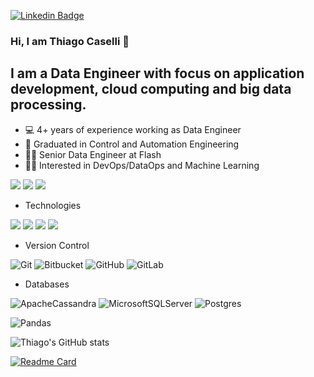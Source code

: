 [![Linkedin Badge](https://img.shields.io/badge/-LinkedIn-blue?style=flat&logo=LinkedIn&logoColor=white)](https://www.linkedin.com/in/thiago-caselli/)

### Hi, I am Thiago Caselli 👋


## I am a Data Engineer with focus on application development, cloud computing and big data processing.

- 💻 4+ years of experience working as Data Engineer
- 🤖 Graduated in Control and Automation Engineering
- 👨‍💻 Senior Data Engineer at Flash
- 👨‍💻 Interested in DevOps/DataOps and Machine Learning

<!-- <div style="display: inline_block"><br>
  <img align="center" alt="Thiago-Scala" height="30" width="40" src="<i class="devicon-scala-plain"></i>"
        -->
        

<img src="https://img.shields.io/badge/Scala-DC322F?style=for-the-badge&logo=scala&logoColor=white" /> <img src="https://img.shields.io/badge/Python-3776AB?style=for-the-badge&logo=python&logoColor=white" /> <img src="https://img.shields.io/badge/Shell_Script-121011?style=for-the-badge&logo=gnu-bash&logoColor=white" /> 

- Technologies

<img src="https://img.shields.io/badge/PostgreSQL-316192?style=for-the-badge&logo=postgresql&logoColor=white" /> <img src="https://img.shields.io/badge/Amazon_AWS-232F3E?style=for-the-badge&logo=amazon-aws&logoColor=white" /> <img src="https://img.shields.io/badge/Google_Cloud-4285F4?style=for-the-badge&logo=google-cloud&logoColor=white" /> <img src="https://img.shields.io/badge/Microsoft_Azure-0089D6?style=for-the-badge&logo=microsoft-azure&logoColor=white" />

- Version Control

![Git](https://img.shields.io/badge/git-%23F05033.svg?style=for-the-badge&logo=git&logoColor=white) ![Bitbucket](https://img.shields.io/badge/bitbucket-%230047B3.svg?style=for-the-badge&logo=bitbucket&logoColor=white) ![GitHub](https://img.shields.io/badge/github-%23121011.svg?style=for-the-badge&logo=github&logoColor=white) ![GitLab](https://img.shields.io/badge/gitlab-%23181717.svg?style=for-the-badge&logo=gitlab&logoColor=white) 

- Databases

![ApacheCassandra](https://img.shields.io/badge/cassandra-%231287B1.svg?style=for-the-badge&logo=apache-cassandra&logoColor=white) ![MicrosoftSQLServer](https://img.shields.io/badge/Microsoft%20SQL%20Sever-CC2927?style=for-the-badge&logo=microsoft%20sql%20server&logoColor=white) 	![Postgres](https://img.shields.io/badge/postgres-%23316192.svg?style=for-the-badge&logo=postgresql&logoColor=white) 

![Pandas](https://img.shields.io/badge/pandas-%23150458.svg?style=for-the-badge&logo=pandas&logoColor=white)




![Thiago's GitHub stats](https://github-readme-stats.vercel.app/api?username=thiago8970&show_icons=true)


[![Readme Card](https://github-readme-stats.vercel.app/api/pin/?username=thiago8970&repo=github-readme-stats)](https://github.com/thiago8970/github-readme-stats)



<!--
**thiago8970/thiago8970** is a ✨ _special_ ✨ repository because its `README.md` (this file) appears on your GitHub profile.

[![Linkedin Badge](https://img.shields.io/badge/-LinkedIn-blue?style=flat&logo=LinkedIn&logoColor=white)](https://www.linkedin.com/in/thiago-caselli/)

- 🔭 I’m currently working on Lopes Consultoria de Imóveis
- 🌱 I’m currently learning Python
- 👯 I’m looking to collaborate on ...
- 🤔 I’m looking for help with ...
- 💬 Ask me about ...
- 📫 How to reach me: ...
- 😄 Pronouns: ...
- ⚡ Fun fact: ...
-->
